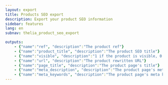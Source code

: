 ```yaml
---
layout: export
title: Products SEO export
description: Export your product SEO information
sidebar: features
lang: en
subnav: thelia_product_seo_export

outputs:
    - {"name":"ref", "description":"The product ref"}
    - {"name":"product_title", "description":"The product SEO title"}
    - {"name":"visible", "description":"1 if the product is visible, 0 otherwise"}
    - {"name":"url", "description":"The product rewritten URL"}
    - {"name":"page_title", "description":"The product page's title"}
    - {"name":"meta_description", "description":"The product page's meta description"}
    - {"name":"meta_keywords", "description":"The product page's meta keywords"}
---
```

